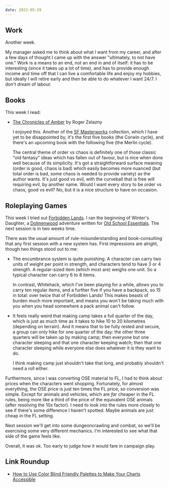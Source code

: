 ```yaml
---
date: 2022-05-29
---
```


## Work

Another week.

My manager asked me to think about what I want from my career, and
after a few days of thought I came up with the answer "ultimately, to
not have one."  Work is a means to an end, not an end in and of
itself: it has to be interesting (since it takes up a lot of time),
and has to provide enough income and time off that I can live a
comfortable life and enjoy my hobbies, but ideally I will retire early
and then be able to do whatever I want 24/7.  I don't dream of labour.


## Books

This week I read:

- [The Chronicles of Amber][] by Roger Zelazny

  I enjoyed this.  Another of the [SF Masterworks][] collection, which
  I have yet to be disappointed by, it's the first five books (the
  Corwin cycle), and there's an upcoming book with the following five
  (the Merlin cycle).

  The central theme of order vs chaos is definitely one of those
  classic "old fantasy" ideas which has fallen out of favour, but is
  nice when done well because of its simplicity.  It's got a
  straightforward surface meaning (order is good, chaos is bad) which
  easily becomes more nuanced (but total order is bad, some chaos is
  needed to provide variety) as the author wants.  It's just good vs
  evil, with the curveball that is free will requiring evil, by
  another name.  Would I want every story to be order vs chaos, good
  vs evil?  No, but it is a nice structure to have on occasion.

[The Chronicles of Amber]: https://en.wikipedia.org/wiki/The_Chronicles_of_Amber
[SF Masterworks]: https://en.wikipedia.org/wiki/SF_Masterworks


## Roleplaying Games

This week I tried out [Forbidden Lands][].  I ran the beginning of
Winter's Daughter, a [Dolmenwood][] adventure written for [Old School
Essentials][].  The next session is in two weeks time.

There was the usual amount of rule-misunderstanding and
book-consulting that any first session with a new system has.  First
impressions are alright, though two things stood out to me:

- The encumbrance system is quite punishing.  A character can carry
  two units of weight per point in strength, and characters tend to
  have 3 or 4 strength.  A regular-sized item (which most are) weighs
  one unit.  So a typical character can carry 6 to 8 items.

  In contrast, Whitehack, which I've been playing for a while, allows
  you to carry ten regular items, and a further five if you have a
  backpack, so *15* in total: over twice that of Forbidden Lands!
  This makes beasts of burden much more important, and means you won't
  be taking much with you when you head somewhere a pack animal can't
  follow.

- It feels really weird that making camp takes a full quarter of the
  day, which is just as much time as it takes to hike 10 to 20
  kilometres (depending on terrain).  And it means that to be fully
  rested and secure, a group can only hike for one quarter of the day:
  the other three quarters will be taken up by making camp; then
  everyone but one character sleeping and that one character keeping
  watch; then that one character sleeping while everyone else does
  whatever it is they want to do.

  I think making camp just shouldn't take that long, and probably
  shouldn't need a roll either.

Furthermore, since I was converting OSE material to FL, I had to think
about prices when the characters went shopping.  Fortunately, for
almost everything, the OSE price is just ten times the FL price, so
conversion was simple.  Except for animals and vehicles, which are
*far* cheaper in the FL rules, being more like a third of the price of
the equivalent OSE animals (after resolving the 10x factor).  I need
to look into the rules more closely to see if there's some difference
I haven't spotted.  Maybe animals are just cheap in the FL setting.

Next session we'll get into some dungeoncrawling and combat, so we'll
be exercising some very different mechanics.  I'm interested to see
what that side of the game feels like.

Overall, it was ok.  Too early to judge how it would fare in campaign
play.

[Forbidden Lands]: https://freeleaguepublishing.com/en/games/forbidden-lands/
[Dolmenwood]: https://necroticgnome.com/products/welcome-to-dolmenwood
[Old School Essentials]: https://necroticgnome.com/collections/rules


## Link Roundup

- [How to Use Color Blind Friendly Palettes to Make Your Charts Accessible](https://venngage.com/blog/color-blind-friendly-palette/)
